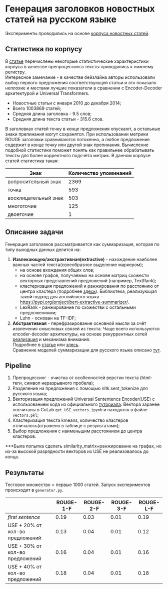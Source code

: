 # **Генерация заголовков новостных статей на русском языке**
Эксперименты проводились на основе [корпуса новостных статей](https://github.com/RossiyaSegodnya/ria_news_dataset).  

## **Статистика по корпусу**  

В [статье](https://arxiv.org/pdf/1901.07786.pdf) перечислены некоторые статистические характеристики корпуса в качестве препроцессинга тексты приводились к нижнему регистру.  
Интересное замечание - в качестве бейзлайна авторы использовали выбор первого предложения соответствующей статьи и это показало неплохие и местами лучшие показатели в сравнении с Encoder-Decoder архитектурой и Universal Transformers.    
* Новостные статьи с января 2010 до декабря 2014;  
* Всего 1003869 статей;  
* Средняя длина заголовка - 9.5 слов;  
* Средняя длина текста статьи - 315.6 слов.    

В заголовках статей точку в конце предложения опускают, а остальные знаки препинания могут сохранятся. При использовании метрики ROUGE заголовки сравниваются потокенно, а любое предложение содержит в конце точку или другой знак препинания. 
Вычисление подобной статистики поможет понять как правильнее обрабатывать тексты для более корректного подсчёта метрик.  В данном корпусе статей статистика такая:

| Знак  | Количество упоминаний |
| ------------- | ------------- |
|вопросительный знак|2369|
|точка| 593|
|восклицательный знак| 503|
|многоточие| 125|
|двоеточие| 1|

## Описание задачи
Генерация заголовков рассматривается как суммаризация, которая по типу выходных данных делится на:
1. **Извлекающую/экстрактивная(extractive)** - нахождение наиболее важных частей текста(своеобразное выделение маркером);  
   * на основе вхождения общих слов;  
   * на основе графов, получаемых на основе матриц схожести векторных представлений предложений (например, TextRank);
   * кластеризация предложений и ранжирования по расстоянию от центра кластера (подробнее [здесь](https://medium.com/jatana/unsupervised-text-summarization-using-sentence-embeddings-adb15ce83db1)). Библиотека, реализующая такой подход для английского языка - https://pypi.org/project/bert-extractive-summarizer/.  
   * LexRank - ранжирование по схожестви с остальными предложениями;
   * Luhn - основан на TF-IDF;
2. **Абстрактивная** - перефразирование основной мысли за счёт извлечения смысловых связей из текста. Чаще всего используются encoder-decoder архитектуры, на основе рекуррентных сетей [реализация](https://github.com/NainiShah/News-Headline-Generation) и механизма внимания.  
Подробнее в [статье](https://habr.com/ru/company/abbyy/blog/479400/) или [здесь](https://habr.com/ru/post/514540/).  
Сравнение моделей суммаризации для русского языка описано [тут](https://github.com/IlyaGusev/summarus).  

## Pipeline
1. Препроцессинг - очистка от особенностей верстки текста (html-теги, символ неразрывного пробела);  
2. Разделение на предложения с помощью nltk.sent_tokenize для русского языка;
3. Векторизация предложений Universal Sententencs Encoder(USE) с использованием кода из официального [туториала](https://colab.research.google.com/github/tensorflow/hub/blob/master/examples/colab/cross_lingual_similarity_with_tf_hub_multilingual_universal_encoder.ipynb#scrollTo=weXZqLtTJY9b). Вектора заранее посчитаны в CoLab ```get_USE_vectors.ipynb``` и находятся в файле ```vectors.pkl```;  
4. Кластеризация текста kmeans, количество кластеров отличалось(отражено в таблице с результатами);
5. Выбор предложения с наименьшим расстоянием до центра кластеров. 

***Была попытка сделать similarity_matrix+ранжирование на графах, но из-за высокой разрядности векторов из USE не реализовалось до конца.
   
## Результаты

Тестовое множество = первые 1000 статей. Запуск экспериментов происходит в ```generator.py```.

|   | ROUGE-1-F | ROUGE-2-F | ROUGE-3-F |ROUGE-L-F |
| ------------- | ------------- | -------------| ------------- |------------- |
|_first sentence_| 0.19| 0.03| 0.01|0.19|
|USE + 20% от кол-во предложений| 0.13|0.04 |0.01|0.12|
|USE + 30% от кол-во предложений| 0.16|0.04 |0.01|0.16|
|USE + 40% от кол-во предложений| 0.18|0.04 |0.01|0.18|
